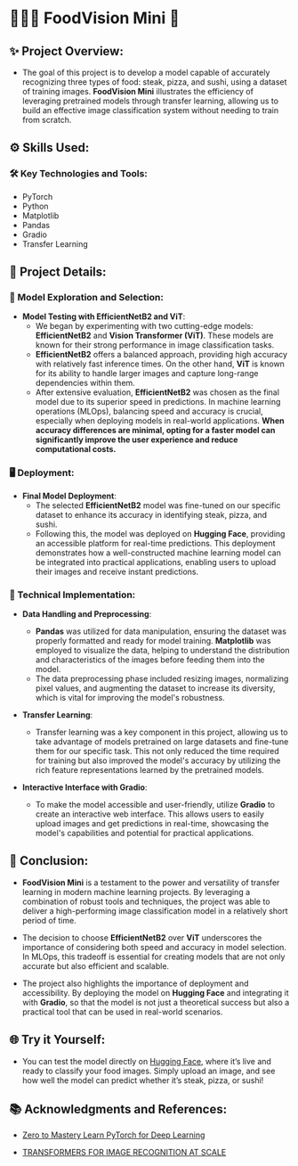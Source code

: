 #  🍕🥩🍣 FoodVision Mini 👀

## ✨ Project Overview:
* The goal of this project is to develop a model capable of accurately recognizing three types of food: steak, pizza, and sushi, using a dataset of training images. **FoodVision Mini** illustrates the efficiency of leveraging pretrained models through transfer learning, allowing us to build an effective image classification system without needing to train from scratch.

## ⚙️ Skills Used:
### 🛠️ Key Technologies and Tools:
* PyTorch
* Python
* Matplotlib
* Pandas
* Gradio
* Transfer Learning

## 🚀 Project Details:
### 🧠 Model Exploration and Selection:
* **Model Testing with EfficientNetB2 and ViT**:
  - We began by experimenting with two cutting-edge models: **EfficientNetB2** and **Vision Transformer (ViT)**. These models are known for their strong performance in image classification tasks.
  - **EfficientNetB2** offers a balanced approach, providing high accuracy with relatively fast inference times. On the other hand, **ViT** is known for its ability to handle larger images and capture long-range dependencies within them.
  - After extensive evaluation, **EfficientNetB2** was chosen as the final model due to its superior speed in predictions. In machine learning operations (MLOps), balancing speed and accuracy is crucial, especially when deploying models in real-world applications. **When accuracy differences are minimal, opting for a faster model can significantly improve the user experience and reduce computational costs.**

### 🖥️ Deployment:
* **Final Model Deployment**:
  - The selected **EfficientNetB2** model was fine-tuned on our specific dataset to enhance its accuracy in identifying steak, pizza, and sushi.
  - Following this, the model was deployed on **Hugging Face**, providing an accessible platform for real-time predictions. This deployment demonstrates how a well-constructed machine learning model can be integrated into practical applications, enabling users to upload their images and receive instant predictions.

### 🔧 Technical Implementation:
* **Data Handling and Preprocessing**:
  - **Pandas** was utilized for data manipulation, ensuring the dataset was properly formatted and ready for model training. **Matplotlib** was employed to visualize the data, helping to understand the distribution and characteristics of the images before feeding them into the model.
  - The data preprocessing phase included resizing images, normalizing pixel values, and augmenting the dataset to increase its diversity, which is vital for improving the model's robustness.

* **Transfer Learning**:
  - Transfer learning was a key component in this project, allowing us to take advantage of models pretrained on large datasets and fine-tune them for our specific task. This not only reduced the time required for training but also improved the model's accuracy by utilizing the rich feature representations learned by the pretrained models.

* **Interactive Interface with Gradio**:
  - To make the model accessible and user-friendly, utilize **Gradio** to create an interactive web interface. This allows users to easily upload images and get predictions in real-time, showcasing the model's capabilities and potential for practical applications.

## 🎯 Conclusion:
* **FoodVision Mini** is a testament to the power and versatility of transfer learning in modern machine learning projects. By leveraging a combination of robust tools and techniques, the project was able to deliver a high-performing image classification model in a relatively short period of time.
  
* The decision to choose **EfficientNetB2** over **ViT** underscores the importance of considering both speed and accuracy in model selection. In MLOps, this tradeoff is essential for creating models that are not only accurate but also efficient and scalable.

* The project also highlights the importance of deployment and accessibility. By deploying the model on **Hugging Face** and integrating it with **Gradio**, so that the model is not just a theoretical success but also a practical tool that can be used in real-world scenarios.

## 🌐 Try it Yourself:
* You can test the model directly on [Hugging Face](https://huggingface.co/spaces/DawnC/Foodvision_mini), where it’s live and ready to classify your food images. Simply upload an image, and see how well the model can predict whether it’s steak, pizza, or sushi!

## 📚 Acknowledgments and References:
* [Zero to Mastery Learn PyTorch for Deep Learning](https://www.learnpytorch.io/09_pytorch_model_deployment/)

* [TRANSFORMERS FOR IMAGE RECOGNITION AT SCALE](https://arxiv.org/pdf/2010.11929)
